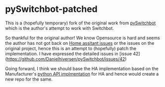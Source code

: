 # pySwitchbot-patched

This is a (hopefully temporary) fork of the original work from [pySwitchbot](https://github.com/Danielhiversen/pySwitchbot) which is the author's attempt to work with Switchbot. 

So thankful for the original author! We know Opensource is hard and seems the author has not got back on [Home assitant issues](https://github.com/home-assistant/core/issues?q=is%3Aissue+is%3Aopen+switchbot) or the issues on the original project, hence this is an attempt to (hopefully) patch the implementation. I have expressed the detailed issues in [issue 42] (https://github.com/Danielhiversen/pySwitchbot/issues/42) 

Going forward, I think we should base the HA implementation based on the Manufacturer's [python API implmentation](https://github.com/OpenWonderLabs/python-host) for HA and hence would create a new repo for the same. 


